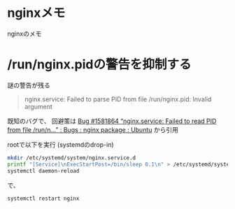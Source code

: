 # nginxメモ

nginxのメモ

# /run/nginx.pidの警告を抑制する

謎の警告が残る

> nginx.service: Failed to parse PID from file /run/nginx.pid: Invalid argument

既知のバグで、
回避策は [Bug #1581864 “nginx.service: Failed to read PID from file /run/n...” : Bugs : nginx package : Ubuntu](https://bugs.launchpad.net/ubuntu/+source/nginx/+bug/1581864) から引用

rootで以下を実行 (systemdのdrop-in)

```sh
mkdir /etc/systemd/system/nginx.service.d
printf "[Service]\nExecStartPost=/bin/sleep 0.1\n" > /etc/systemd/system/nginx.service.d/override.conf
systemctl daemon-reload
```

で、

```sh
systemctl restart nginx
```
